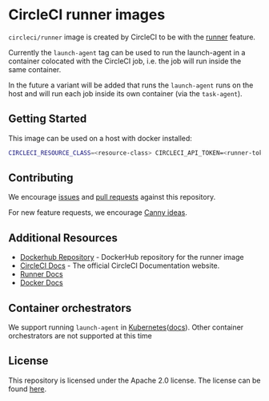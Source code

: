 # CircleCI runner images

`circleci/runner` image is created by CircleCI to be with the [runner][] feature.

Currently the `launch-agent` tag can be used to run the launch-agent in a container colocated with the CircleCI job, i.e. the job will run inside the same container.

In the future a variant will be added that runs the `launch-agent` runs on the host and will run each job inside its own container (via the `task-agent`).

## Getting Started

This image can be used on a host with docker installed:

```bash
CIRCLECI_RESOURCE_CLASS=<resource-class> CIRCLECI_API_TOKEN=<runner-token> docker run --env CIRCLECI_API_TOKEN --env CIRCLECI_RESOURCE_CLASS --name <container-name> circleci/runner:launch-agent
```

## Contributing

We encourage [issues](https://github.com/CircleCI-Public/circleci-runner-docker/issues) and [pull requests](https://github.com/CircleCI-Public/circleci-runner-docker/pulls) against this repository.

For new feature requests, we encourage [Canny ideas](https://circleci.canny.io/runner-feature-requests).

## Additional Resources

- [Dockerhub Repository](https://hub.docker.com/r/circleci/runner) - DockerHub repository for the runner image
- [CircleCI Docs](https://circleci.com/docs/) - The official CircleCI Documentation website.
- [Runner Docs](https://circleci.com/docs/2.0/runner-overview/)
- [Docker Docs](https://docs.docker.com/)

## Container orchestrators

We support running `launch-agent` in [Kubernetes](https://kubernetes.io/)([docs](https://circleci.com/docs/2.0/runner-on-kubernetes/)). Other container orchestrators are not supported at this time

## License

This repository is licensed under the Apache 2.0 license.
The license can be found [here](./LICENSE).

[runner]: https://github.com/CircleCI-Public/circleci-runner-docker/
[Nomad]: https://www.nomadproject.io/
[AWS Fargate]: https://aws.amazon.com/fargate

